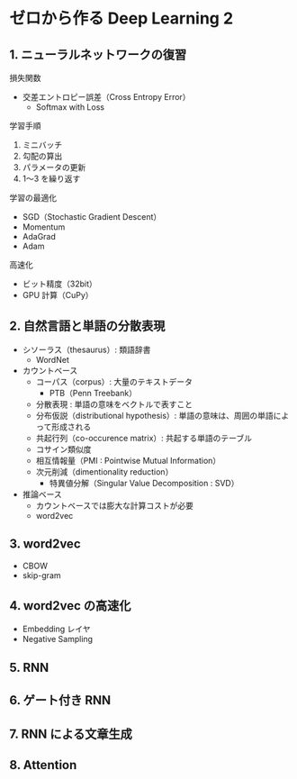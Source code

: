 # ゼロから作る Deep Learning 2

## 1. ニューラルネットワークの復習

損失関数

- 交差エントロピー誤差（Cross Entropy Error）
  - Softmax with Loss

学習手順

1. ミニバッチ
2. 勾配の算出
3. パラメータの更新
4. 1〜3 を繰り返す

学習の最適化

- SGD（Stochastic Gradient Descent）
- Momentum
- AdaGrad
- Adam

高速化

- ビット精度（32bit）
- GPU 計算（CuPy）

## 2. 自然言語と単語の分散表現

- シソーラス（thesaurus）: 類語辞書
  - WordNet
- カウントベース
  - コーパス（corpus）: 大量のテキストデータ
    - PTB（Penn Treebank）
  - 分散表現 : 単語の意味をベクトルで表すこと
  - 分布仮説（distributional hypothesis）: 単語の意味は、周囲の単語によって形成される
  - 共起行列（co-occurence matrix）: 共起する単語のテーブル
  - コサイン類似度
  - 相互情報量（PMI : Pointwise Mutual Information）
  - 次元削減（dimentionality reduction）
    - 特異値分解（Singular Value Decomposition : SVD）
- 推論ベース
  - カウントベースでは膨大な計算コストが必要
  - word2vec

## 3. word2vec

- CBOW
- skip-gram

## 4. word2vec の高速化

- Embedding レイヤ
- Negative Sampling

## 5. RNN

## 6. ゲート付き RNN

## 7. RNN による文章生成

## 8. Attention

